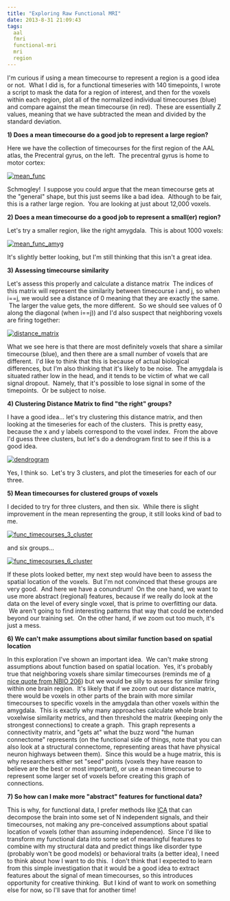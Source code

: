 ```yaml
---
title: "Exploring Raw Functional MRI"
date: 2013-8-31 21:09:43
tags:
  aal
  fmri
  functional-mri
  mri
  region
---
```



I'm curious if using a mean timecourse to represent a region is a good idea or not.  What I did is, for a functional timeseries with 140 timepoints, I wrote a script to mask the data for a region of interest, and then for the voxels within each region, plot all of the normalized individual timecourses (blue) and compare against the mean timecourse (in red).  These are essentially Z values, meaning that we have subtracted the mean and divided by the standard deviation.

**1) Does a mean timecourse do a good job to represent a large region?**

Here we have the collection of timecourses for the first region of the AAL atlas, the Precentral gyrus, on the left.  The precentral gyrus is home to motor cortex:

[![mean_func](http://www.vbmis.com/learn/wp-content/uploads/2013/08/mean_func-785x318.png)](http://www.vbmis.com/learn/wp-content/uploads/2013/08/mean_func.png)

Schmogley!  I suppose you could argue that the mean timecourse gets at the "general" shape, but this just seems like a bad idea.  Although to be fair, this is a rather large region.  You are looking at just about 12,000 voxels.

**2) Does a mean timecourse do a good job to represent a small(er) region?**

Let's try a smaller region, like the right amygdala.  This is about 1000 voxels:

[![mean_func_amyg](http://www.vbmis.com/learn/wp-content/uploads/2013/08/mean_func_amyg-785x350.png)](http://www.vbmis.com/learn/wp-content/uploads/2013/08/mean_func_amyg.png)

It's slightly better looking, but I'm still thinking that this isn't a great idea.

**3) Assessing timecourse similarity**

Let's assess this properly and calculate a distance matrix  The indices of this matrix will represent the similarity between timecourse i and j, so when i==j, we would see a distance of 0 meaning that they are exactly the same.  The larger the value gets, the more different.  So we should see values of 0 along the diagonal (when i==j)) and I'd also suspect that neighboring voxels are firing together:

[![distance_matrix](http://www.vbmis.com/learn/wp-content/uploads/2013/08/distance_matrix-785x467.png)](http://www.vbmis.com/learn/wp-content/uploads/2013/08/distance_matrix.png)

What we see here is that there are most definitely voxels that share a similar timecourse (blue), and then there are a small number of voxels that are different.  I'd like to think that this is because of actual biological differences, but I'm also thinking that it's likely to be noise.  The amygdala is situated rather low in the head, and it tends to be victim of what we call signal dropout.  Namely, that it's possible to lose signal in some of the timepoints.  Or be subject to noise.

**4) Clustering Distance Matrix to find "the right" groups?**

I have a good idea... let's try clustering this distance matrix, and then looking at the timeseries for each of the clusters.  This is pretty easy, because the x and y labels correspond to the voxel index.  From the above I'd guess three clusters, but let's do a dendrogram first to see if this is a good idea.

[![dendrogram](http://www.vbmis.com/learn/wp-content/uploads/2013/08/dendrogram.png)](http://www.vbmis.com/learn/wp-content/uploads/2013/08/dendrogram.png)

Yes, I think so.  Let's try 3 clusters, and plot the timeseries for each of our three.

**5) Mean timecourses for clustered groups of voxels**

I decided to try for three clusters, and then six.  While there is slight improvement in the mean representing the group, it still looks kind of bad to me.

[![func_timecourses_3_cluster](http://www.vbmis.com/learn/wp-content/uploads/2013/08/func_timecourses_3_cluster-785x584.png)](http://www.vbmis.com/learn/wp-content/uploads/2013/08/func_timecourses_3_cluster.png)

and six groups...

[![func_timecourses_6_cluster](http://www.vbmis.com/learn/wp-content/uploads/2013/08/func_timecourses_6_cluster-785x369.png)](http://www.vbmis.com/learn/wp-content/uploads/2013/08/func_timecourses_6_cluster.png)

If these plots looked better, my next step would have been to assess the spatial location of the voxels.  But I'm not convinced that these groups are very good.  And here we have a conundrum!  On the one hand, we want to use more abstract (regional) features, because if we really do look at the data on the level of every single voxel, that is prime to overfitting our data.  We aren't going to find interesting patterns that way that could be extended beyond our training set.  On the other hand, if we zoom out too much, it's just a mess.

**6) We can't make assumptions about similar function based on spatial location**

In this exploration I've shown an important idea.  We can't make strong assumptions about function based on spatial location.  Yes, it's probably true that neighboring voxels share similar timecourses (reminds me of [a nice quote from NBIO 206](http://en.wikipedia.org/wiki/Hebbian_theory)) but we would be silly to assess for similar firing within one brain region.  It's likely that if we zoom out our distance matrix, there would be voxels in other parts of the brain with more similar timecourses to specific voxels in the amygdala than other voxels within the amygdala.  This is exactly why many approaches calculate whole brain voxelwise similarity metrics, and then threshold the matrix (keeping only the strongest connections) to create a graph.  This graph represents a connectivity matrix, and "gets at" what the buzz word "the human connectome" represents (on the functional side of things, note that you can also look at a structural connectome, representing areas that have physical neuron highways between them).  Since this would be a huge matrix, this is why researchers either set "seed" points (voxels they have reason to believe are the best or most important), or use a mean timecourse to represent some larger set of voxels before creating this graph of connections.

**7) So how can I make more "abstract" features for functional data?**

This is why, for functional data, I prefer methods like [ICA](http://www.vbmis.com/learn/?p=88 "Independent Component Analysis (ICA)") that can decompose the brain into some set of N independent signals, and their timecourses, not making any pre-conceived assumptions about spatial location of voxels (other than assuming independence).  Since I'd like to transform my functional data into some set of meaningful features to combine with my structural data and predict things like disorder type (probably won't be good models) or behavioral traits (a better idea), I need to think about how I want to do this.  I don't think that I expected to learn from this simple investigation that it would be a good idea to extract features about the signal of mean timecourses, so this introduces opportunity for creative thinking.  But I kind of want to work on something else for now, so I'll save that for another time!
